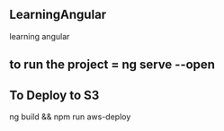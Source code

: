 ## LearningAngular
learning angular

## to run the project = ng serve --open

## To Deploy to S3 

ng build && npm run aws-deploy
